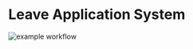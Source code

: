 # Leave Application System
![example workflow](https://github.com/ncutixavier/leave-application-system/actions/workflows/node.js.yml/badge.svg)
